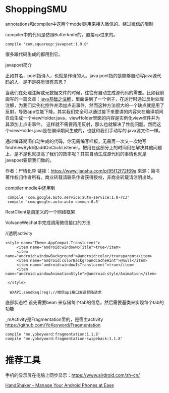 # ShoppingSMU
annotations和compiler中这两个model是用来接入微信的。绕过微信的限制

compiler中的代码是仿照Butterknife的，直接cp过来的。

```
compile 'com.squareup:javapoet:1.9.0'
```
很多跟代码生成的都用到它。


javapoet简介

正如其名，poet指诗人，也就是作诗的人。java poet指的是能够自动写java源代码的人。是不是感觉很有意思？

当我们在处理注解或元数据文件的时候，往往有自动生成源代码的需要。比如我前面写的一篇文章：[java基础之注解](https://www.jianshu.com/p/ca7f22b4b751)，里面讲到了一个例子，在运行时通过反射处理注解，为我们实例化控件并添加点击事件，然而这种方法很大的一个缺点就是用了反射，导致app性能下降。其实我们完全可以通过接下来要讲的内容来在编译期间自动生成一个viewHolder.java，viewHolder里面的内容是实例化view控件并为其添加上点击事件。 这样就不需要再用反射，那么也就解决了性能问题。然而这个viewHolder.java是在编译期间生成的，也就和我们手动写的.java源文件一样。

通过编译期间自动生成的代码，你无需编写样板，无需再一次又一次地写findViewById和addOnClickListener。把用在这部分上的时间用在解决其他问题上，是不是也就提高了我们的效率呢？其实自动生成源代码的事情也就是javapoet要帮我们做的。

作者：尸情化异
链接：https://www.jianshu.com/p/95f12f72f69a
來源：简书
著作权归作者所有。商业转载请联系作者获得授权，非商业转载请注明出处。

compiler modle中还用到
```
 compile 'com.google.auto.service:auto-service:1.0-rc3'
 compile 'com.google.auto:auto-common:0.8'
```

RestClient是自定义的一个网络框架

VolvaneWechat中完成调用微信接口的方法

//透明activity
   ```
 <style name="Theme.AppCompat.Translucent">
        <item name="android:windowNoTitle">true</item>
        <item name="android:windowBackground">@android:color/transparent</item>
        <item name="android:colorBackgroundCacheHint">@null</item>
        <item name="android:windowIsTranslucent">true</item>
        <item name="android:windowAnimationStyle">@android:style/Animation</item>

    </style>
```

```
  WXAPI.sendReq(req);//微信api接口发送登陆请求
```

底部状态栏
首先需要bean 来存储每个tab的信息，然后需要基类来实现每个tab的功能

_mActivity是Fragmentation里的，是宿主activity
https://github.com/YoKeyword/Fragmentation
```
compile 'me.yokeyword:fragmentation:1.1.8'
compile 'me.yokeyword:fragmentation-swipeback:1.1.8'

```

# 推荐工具
手机的显示屏在电脑上同步显示：https://www.airdroid.com/zh-cn/

[HandShaker - Manage Your Android Phones at Ease](https://itunes.apple.com/us/app/handshaker-manage-your-android-phones-at-ease/id1012930195?mt=12)